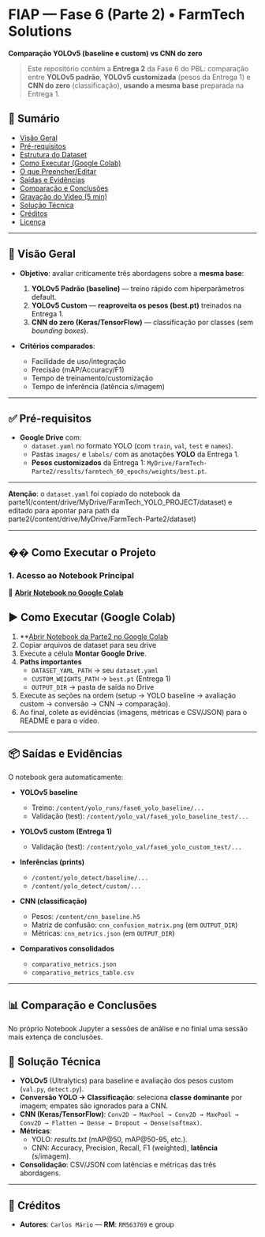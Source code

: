 # FIAP — Fase 6 (Parte 2) • FarmTech Solutions
**Comparação YOLOv5 (baseline e custom) vs CNN do zero**

> Este repositório contém a **Entrega 2** da Fase 6 do PBL: comparação entre **YOLOv5 padrão**, **YOLOv5 customizada** (pesos da Entrega 1) e **CNN do zero** (classificação), **usando a mesma base** preparada na Entrega 1.

## 🧭 Sumário
- [Visão Geral](#-visão-geral)
- [Pré-requisitos](#-pré-requisitos)
- [Estrutura do Dataset](#-estrutura-do-dataset)
- [Como Executar (Google Colab)](#-como-executar-google-colab)
- [O que Preencher/Editar](#-o-que-preenchereditar)
- [Saídas e Evidências](#-saídas-e-evidências)
- [Comparação e Conclusões](#-comparação-e-conclusões)
- [Gravação do Vídeo (5 min)](#-gravação-do-vídeo-5-min)
- [Solução Técnica](#-solução-técnica)
- [Créditos](#-créditos)
- [Licença](#-licença)

---

## 🔎 Visão Geral
- **Objetivo**: avaliar criticamente três abordagens sobre a **mesma base**:
  1. **YOLOv5 Padrão (baseline)** — treino rápido com hiperparâmetros default.
  2. **YOLOv5 Custom** — **reaproveita os pesos (best.pt)** treinados na Entrega 1.
  3. **CNN do zero (Keras/TensorFlow)** — classificação por classes (sem *bounding boxes*).

- **Critérios comparados**:
  - Facilidade de uso/integração
  - Precisão (mAP/Accuracy/F1)
  - Tempo de treinamento/customização
  - Tempo de inferência (latência s/imagem)

---

## ✅ Pré-requisitos
- **Google Drive** com:
  - `dataset.yaml` no formato YOLO (com `train`, `val`, `test` e `names`).
  - Pastas `images/` e `labels/` com as anotações **YOLO** da Entrega 1.
  - **Pesos customizados** da Entrega 1: `MyDrive/FarmTech-Parte2/results/farmtech_60_epochs/weights/best.pt`.

---

**Atenção**: o `dataset.yaml` foi copiado do notebook da parte1(/content/drive/MyDrive/FarmTech_YOLO_PROJECT/dataset) e editado para apontar para path da parte2(/content/drive/MyDrive/FarmTech-Parte2/dataset)

---

## �� **Como Executar o Projeto**

### **1. Acesso ao Notebook Principal**
📓 **[Abrir Notebook no Google Colab](https://drive.google.com/drive/folders/1QClCMvIgSrBdM7y5b_coLSUgCYieDRm9?usp=sharing)**


## ▶️ Como Executar (Google Colab)
1. **[Abrir Notebook da Parte2 no Google Colab](https://drive.google.com/drive/folders/1A_6KW9Ah3LVeyLyXPSC8_EA4S67eavAj?usp=sharing)
2. Copiar arquivos de dataset para seu drive
3. Execute a célula **Montar Google Drive**.  
4. **Paths importantes** 
   - `DATASET_YAML_PATH` → seu `dataset.yaml`  
   - `CUSTOM_WEIGHTS_PATH` → `best.pt` (Entrega 1)  
   - `OUTPUT_DIR` → pasta de saída no Drive  
5. Execute as seções na ordem (setup → YOLO baseline → avaliação custom → conversão → CNN → comparação).  
6. Ao final, colete as evidências (imagens, métricas e CSV/JSON) para o README e para o vídeo.

---

## 📦 Saídas e Evidências
O notebook gera automaticamente:

- **YOLOv5 baseline**
  - Treino: `/content/yolo_runs/fase6_yolo_baseline/...`
  - Validação (test): `/content/yolo_val/fase6_yolo_baseline_test/...`

- **YOLOv5 custom (Entrega 1)**
  - Validação (test): `/content/yolo_val/fase6_yolo_custom_test/...`

- **Inferências (prints)**
  - `/content/yolo_detect/baseline/...`
  - `/content/yolo_detect/custom/...`

- **CNN (classificação)**
  - Pesos: `/content/cnn_baseline.h5`
  - Matriz de confusão: `cnn_confusion_matrix.png` (em `OUTPUT_DIR`)
  - Métricas: `cnn_metrics.json` (em `OUTPUT_DIR`)

- **Comparativos consolidados**
  - `comparativo_metrics.json`
  - `comparativo_metrics_table.csv`

---

## 📊 Comparação e Conclusões

 No próprio  Notebook Jupyter a sessões de análise e no finial uma sessão mais extença de conclusões.


## 🧠 Solução Técnica
- **YOLOv5** (Ultralytics) para baseline e avaliação dos pesos custom (`val.py`, `detect.py`).
- **Conversão YOLO → Classificação**: seleciona **classe dominante** por imagem; empates são ignorados para a CNN.
- **CNN (Keras/TensorFlow)**: `Conv2D → MaxPool → Conv2D → MaxPool → Conv2D → Flatten → Dense → Dropout → Dense(softmax)`.
- **Métricas**:
  - YOLO: *results.txt* (mAP@50, mAP@50-95, etc.).
  - CNN: Accuracy, Precision, Recall, F1 (weighted), **latência** (s/imagem).
- **Consolidação**: CSV/JSON com latências e métricas das três abordagens.

---

## 👤 Créditos
- **Autores**: `Carlos Mário` — **RM**: `RM563769` e group